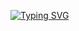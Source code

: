 [![Typing SVG](https://readme-typing-svg.herokuapp.com?font=Super+Pixal&size=30&pause=1000&width=520&lines=Hi!!%2C+I'am+Evanskyzx)](https://git.io/typing-svg)
